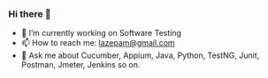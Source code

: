 ### Hi there 👋


- 🔭 I’m currently working on Software Testing
- 📫 How to reach me: lazepam@gmail.com
- 💬 Ask me about Cucumber, Appium, Java, Python, TestNG, Junit, Postman, Jmeter, Jenkins so on.

<!--
**lazepam/lazepam** is a ✨ _special_ ✨ repository because its `README.md` (this file) appears on your GitHub profile.

Here are some ideas to get you started:

- 🔭 I’m currently working on ...
- 🌱 I’m currently learning ...
- 👯 I’m looking to collaborate on ...
- 🤔 I’m looking for help with ...
- 💬 Ask me about ...
- 📫 How to reach me: ...
- 😄 Pronouns: ...
- ⚡ Fun fact: ...
-->
